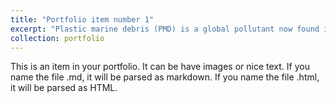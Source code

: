 ```yaml
---
title: "Portfolio item number 1"
excerpt: "Plastic marine debris (PMD) is a global pollutant now found in every marine ecosystem globally. Predicted to dramatically increase over the next decade, PMD provides a surface for microbial colonization in areas where substrate surfaces are rare. Upon entering seawater, plastics are colonized by microorganisms on a scale of minutes, forming biofilms or plastisphere microbial communities. In this project, we explore the ecological roles of plastic-associated microbial assemblages in different areas: 1) the impacts of allochthonous biogenic factors in the plastisphere, such as non-indigenous species and antibiotic resistant genes, on the endemic ecosystem; 2) how biofilm biomass carried by plastics, as a foreign carbon source, influences the energy flux in marine ecosystems and factors determining the quality of epiplastic biomass and potential effects on the organisms that graze it. <br/><img src='/images/Plastisphere.png'>"
collection: portfolio
---
```


This is an item in your portfolio. It can be have images or nice text. If you name the file .md, it will be parsed as markdown. If you name the file .html, it will be parsed as HTML. 
